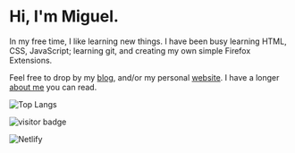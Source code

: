 # Hi, I'm Miguel.

In my free time, I like learning new things. I have been busy learning HTML, CSS, JavaScript; learning git, and creating my own simple Firefox Extensions.

Feel free to drop by my [blog](https://stressed.dev), and/or my personal [website](https://miguelpimentel.do). I have a longer [about me](https://miguelpimentel.do/about) you can read.

![Top Langs](https://github-readme-stats.vercel.app/api/top-langs/?username=datastring&layout=compact)

<img src="https://visitor-badge.glitch.me/badge?page_id=datastring.datastring-github-io" alt="visitor badge"/>

![Netlify](https://img.shields.io/netlify/a0e587af-8c3d-420c-b584-2579b008fbcf?style=for-the-badge)